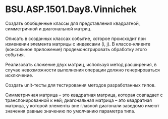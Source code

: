 # BSU.ASP.1501.Day8.Vinnichek
Создать обобщенные классы для представления квадратной, симметричной и диагональной матриц.

Описать в созданных классах событие, которое происходит при изменении элемента матрицы с индексами (i, j). В классе-клиенте (консольное приложение) продемонстрировать обработку этого события.

Реализовать сложение двух матриц, используя метод расширения, в случае невозможности выполнения операции должно генерироваться исключение.

Создать unit-тесты для тестирования методов разработанных типов.

Симметричная матрица – это квадратная матрица, которая совпадает с транспонированной к ней; диагональная матрица – это квадратная матрица, у которой элементы вне главной диагонали заведомо имеют значения равные значению по умолчанию параметра типа.
